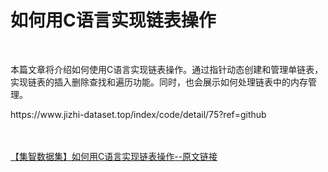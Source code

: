 <h1>如何用C语言实现链表操作</h1><br /><p>本篇文章将介绍如何使用C语言实现链表操作。通过指针动态创建和管理单链表，实现链表的插入删除查找和遍历功能。同时，也会展示如何处理链表中的内存管理。</p><p>https://www.jizhi-dataset.top/index/code/detail/75?ref=github</p><br /><br /><a href="https://www.jizhi-dataset.top/index/code/detail/75?ref=github" target="_blank">【集智数据集】如何用C语言实现链表操作--原文链接</a>